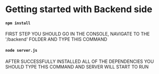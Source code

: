# Getting started with Backend side

#### `npm install`
FIRST STEP YOU SHOULD GO IN THE CONSOLE, NAVIGATE TO THE '/backend' FOLDER AND TYPE THIS COMMAND


#### `node server.js`
AFTER SUCCESSFULLY INSTALLED ALL OF THE DEPENDENCIES YOU SHOULD TYPE THIS COMMAND AND SERVER WILL START TO RUN

